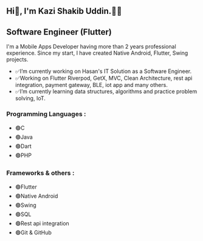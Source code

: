 ## Hi👋, I'm Kazi Shakib Uddin.👨‍💻
## **Software Engineer (Flutter)**
I'm a Mobile Apps Developer having more than 2 years professional experience.
Since my start, I have created Native Android, Flutter, Swing projects.
- ✅I’m currently working on Hasan's IT Solution as a Software Engineer.
- ✅Working on Flutter Riverpod, GetX, MVC, Clean Architecture, rest api integration, payment gateway, BLE, iot app and many others.
- ✅I’m currently learning data structures, algorithms and practice problem solving, IoT.

### Programming Languages :
- 🟢C
- 🟢Java
- 🟢Dart
- 🟢PHP

### Frameworks & others :
- 🟢Flutter
- 🟢Native Android
- 🟢Swing
- 🟢SQL
- 🟢Rest api integration
- 🟢Git & GitHub

